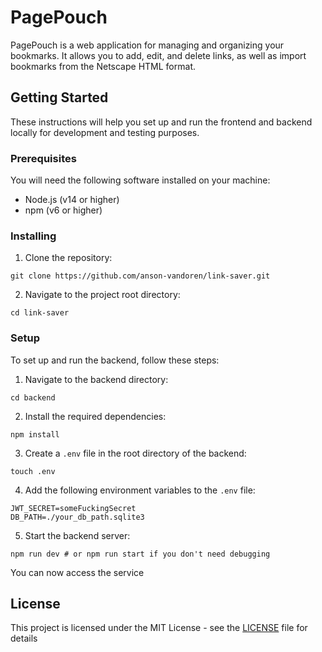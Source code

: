 # PagePouch

PagePouch is a web application for managing and organizing your bookmarks. It allows you to add,
edit, and delete links, as well as import bookmarks from the Netscape HTML format.

## Getting Started

These instructions will help you set up and run the frontend and backend locally for development and
testing purposes.

### Prerequisites

You will need the following software installed on your machine:

- Node.js (v14 or higher)
- npm (v6 or higher)

### Installing

1. Clone the repository:

```
git clone https://github.com/anson-vandoren/link-saver.git
```

2. Navigate to the project root directory:

```
cd link-saver
```

### Setup

To set up and run the backend, follow these steps:

1. Navigate to the backend directory:

```
cd backend
```

2. Install the required dependencies:

```
npm install
```

3. Create a `.env` file in the root directory of the backend:

```
touch .env
```

4. Add the following environment variables to the `.env` file:

```
JWT_SECRET=someFuckingSecret
DB_PATH=./your_db_path.sqlite3
```

5. Start the backend server:

```
npm run dev # or npm run start if you don't need debugging
```

You can now access the service


## License

This project is licensed under the MIT License - see the [LICENSE](LICENSE) file for details
